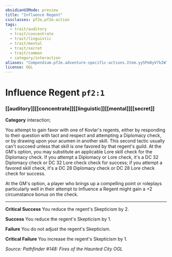 ```yaml
---
obsidianUIMode: preview
title: "Influence Regent"
cssclasses: pf2e,pf2e-action
tags:
  - trait/auditory
  - trait/concentrate
  - trait/linguistic
  - trait/mental
  - trait/secret
  - trait/common
  - category/interaction
aliases: "Compendium.pf2e.adventure-specific-actions.Item.yy5PeDyV7kIWlPOU"
license: OGL
---
```

# Influence Regent `pf2:1`

### [[auditory]][[concentrate]][[linguistic]][[mental]][[secret]]

**Category** interaction; 




You attempt to gain favor with one of Kovlar's regents, either by responding to their question with tact and respect and attempting a Diplomacy check, or by drawing upon your acumen in another skill. This second tactic usually can't succeed unless that skill is one favored by that regent's guild. At the GM's option, you may substitute an applicable Lore skill check for the Diplomacy check. If you attempt a Diplomacy or Lore check, it's a DC 32 Diplomacy check or DC 32 Lore check check for success; if you attempt a favored skill check, it's a DC 28 Diplomacy check or DC 28 Lore check check for success.

At the GM's option, a player who brings up a compelling point or roleplays particularly well in their attempt to Influence a Regent might gain a +2 circumstance bonus on the check.

* * *

**Critical Success** You reduce the regent's Skepticism by 2.

**Success** You reduce the regent's Skepticism by 1.

**Failure** You do not adjust the regent's Skepticism.

**Critical Failure** You increase the regent's Skepticism by 1.

*Source: Pathfinder #148: Fires of the Haunted City*
*OGL*